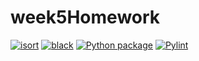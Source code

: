# week5Homework

[![isort](https://github.com/vcu-pstojanovic/week5homework/actions/workflows/isort.yml/badge.svg)](https://github.com/vcu-pstojanovic/week5homework/actions/workflows/isort.yml)
[![black](https://github.com/vcu-pstojanovic/week5homework/actions/workflows/pyblack.yml/badge.svg)](https://github.com/vcu-pstojanovic/week5homework/actions/workflows/pyblack.yml)
[![Python package](https://github.com/vcu-pstojanovic/week5homework/actions/workflows/pytest.yml/badge.svg)](https://github.com/vcu-pstojanovic/week5homework/actions/workflows/pytest.yml)
[![Pylint](https://github.com/vcu-chfauerbach/week5homework/actions/workflows/pylint.yml/badge.svg)](https://github.com/vcu-pstojanovic/week5homework/actions/workflows/pylint.yml)




